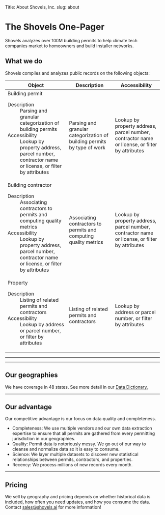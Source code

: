 Title: About Shovels, Inc.
slug: about

<div class="py-24">
  <div class="mx-auto max-w-7xl px-6">
    <div class="max-w-md">
      <h1 class="mt-2 text-4xl font-bold tracking-tight text-amber-300">The Shovels One-Pager</h1>
      <p class="mt-10 text-lg leading-6 text-stone-200">Shovels analyzes over 100M building permits to help climate tech companies market to homeowners and build installer networks.</p>
    </div>
  </div>
</div>

<div id="about-contentss" class="bg-lime-50 py-8">
  <div class="mx-auto max-w-7xl px-6">
    <article class="flex flex-col md:flex-row my-12">
      <!-- left -->
      <div class="lg:w-96 mr-10">
        <h2 class="text-lg font-bold text-emerald-800 tracking-wide uppercase">What we do</h2>
      </div>
      <!-- right -->
      <div class="max-w-2xl">
        <p class="mt-2 font-medium text-gray-900 max-w-lg">Shovels compiles and analyzes public records on the following objects:</p>
        <table class="min-w-full divide-y divide-gray-300 mt-10 max-w-2xl">
          <thead>
            <tr>
              <th scope="col" class="text-left text-base font-semibold text-stone-400 uppercase sm:pl-0">Object
              </th>
              <th scope="col" class="hidden px-3 text-left text-base font-semibold text-stone-400 uppercase lg:table-cell">
                Description</th>
              <th scope="col" class="hidden px-3 text-left text-base font-semibold text-stone-400 uppercase sm:table-cell">
                Accessibility</th>
            </tr>
          </thead>
          <tbody class="divide-y divide-gray-200">
            <tr>
              <td
                class="w-full max-w-0 py-4 text-base font-medium text-black sm:w-auto sm:max-w-none sm:pl-0">
                Building permit
                <dl class="font-normal lg:hidden">
                  <dt class="sr-only">Description</dt>
                  <dd class="mt-1 text-gray-700">Parsing and granular categorization of building permits</dd>
                  <dt class="sr-only sm:hidden">Accessibility</dt>
                  <dd class="mt-1 text-gray-500 sm:hidden">Lookup by property address, parcel number, contractor name or license, or filter by attributes</dd>
                </dl>
              </td>
              <td class="hidden px-3 py-4 text-base text-gray-500 lg:table-cell">Parsing and granular categorization of building permits by type of work</td>
              <td class="hidden px-3 py-4 text-base text-gray-500 sm:table-cell">Lookup by property address, parcel number, contractor name or license, or filter by attributes</td>
            </tr>
            <tr>
              <td
                class="w-full max-w-0 py-4 text-base font-medium text-black sm:w-auto sm:max-w-none sm:pl-0">
                Building contractor
                <dl class="font-normal lg:hidden">
                  <dt class="sr-only">Description</dt>
                  <dd class="mt-1 text-gray-700">Associating contractors to permits and computing quality metrics
                  </dd>
                  <dt class="sr-only sm:hidden">Accessibility</dt>
                  <dd class="mt-1 text-gray-500 sm:hidden">Lookup by property address, parcel number, contractor name or license, or filter by attributes</dd>
                </dl>
              </td>
              <td class="hidden px-3 py-4 text-base text-gray-500 lg:table-cell">Associating contractors to permits and computing quality metrics</td>
              <td class="hidden px-3 py-4 text-base text-gray-500 sm:table-cell">Lookup by property address, parcel number, contractor name or license, or filter by attributes</td>
            </tr>
            <tr>
              <td
                class="w-full max-w-0 py-4 text-base font-medium text-black sm:w-auto sm:max-w-none sm:pl-0">
                Property
                <dl class="font-normal lg:hidden">
                  <dt class="sr-only">Description</dt>
                  <dd class="mt-1 text-gray-700">Listing of related permits and contractors</dd>
                  <dt class="sr-only sm:hidden">Accessibility</dt>
                  <dd class="mt-1 text-gray-500 sm:hidden">Lookup by address or parcel number, or filter by attributes</dd>
                </dl>
              </td>
              <td class="hidden px-3 py-4 text-base text-gray-500 lg:table-cell">Listing of related permits and contractors
              </td>
              <td class="hidden px-3 py-4 text-base text-gray-500 sm:table-cell">Lookup by address or parcel number, or filter by attributes</td>
            </tr>
          </tbody>
        </table>
        <hr class="border border-stone-200">
      </div>
    </article>
    <hr class="border-2 border-gray-900 my-12">
    <article class="flex flex-col md:flex-row my-12">
      <!-- left -->
      <div class="lg:w-96 mr-10">
        <h2 class="text-lg font-bold text-emerald-800 tracking-wide uppercase">Our geographies</h2>
      </div>
      <!-- right -->
      <div class="max-w-2xl">
        <p class="mt-2 text-base text-gray-700">We have coverage in 48 states. See more detail in our <a href="https://docs.google.com/spreadsheets/d/1qiIxx37_-6vGfGp2i5pXv4w2FdsLsShjCqSVO5v6OMQ/edit#gid=1818227349" target="_blank" class="font-semibold hover:text-amber-500">Data Dictionary.</a></p>
      </div>
    </article>
    <hr class="border-2 border-gray-900 my-12">
    <article class="flex flex-col md:flex-row my-12">
      <!-- left -->
      <div class="lg:w-96 mr-10">
        <h2 class="text-lg font-bold text-emerald-800 tracking-wide uppercase">Our advantage</h2>
      </div>
      <!-- right -->
      <div class="max-w-2xl">
        <p class="mt-2 text-base text-gray-700">Our competitive advantage is our focus on data quality and completeness.
        </p>
        <ul class="list-disc ml-4 max-w-2xl">
          <li class="mt-3 text-base text-gray-700"><span class="font-semibold">Completeness</span>: We use multiple
            vendors and our own data extraction expertise to ensure that all permits are gathered from every permitting jurisdiction in our geographies.</li>
          <li class="mt-3 text-base text-gray-700"><span class="font-semibold">Quality</span>: Permit data is notoriously messy. We go out of our way to cleanse and normalize data so it is easy to consume.</li>
          <li class="mt-3 text-base text-gray-700"><span class="font-semibold">Science</span>: We layer multiple datasets to discover new statistical relationships between permits, contractors, and properties.</li>
          <li class="mt-3 text-base text-gray-700"><span class="font-semibold">Recency</span>: We process millions of new records every month.</li>
        </ul>
      </div>
    </article>
    <hr class="border-2 border-gray-900 my-12">
    <article class="flex flex-col md:flex-row my-12">
      <!-- left -->
      <div class="lg:w-96 mr-10">
        <h2 class="text-lg font-bold text-emerald-800 tracking-wide uppercase">Pricing</h2>
      </div>
      <!-- right -->
      <div class="max-w-2xl">
        <p class="mt-2 text-base text-gray-700">We sell by geography and pricing depends on whether historical data is included, how often you need updates, and how you consume the data. Contact <a href="mailto:sales@shovels.ai">sales@shovels.ai</a> for more information! </p>
      </div>
    </article>
  </div>
</div>